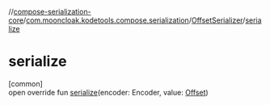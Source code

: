 //[compose-serialization-core](../../../index.md)/[com.mooncloak.kodetools.compose.serialization](../index.md)/[OffsetSerializer](index.md)/[serialize](serialize.md)

# serialize

[common]\
open override fun [serialize](serialize.md)(encoder: Encoder, value: [Offset](https://developer.android.com/reference/kotlin/androidx/compose/ui/geometry/Offset.html))
